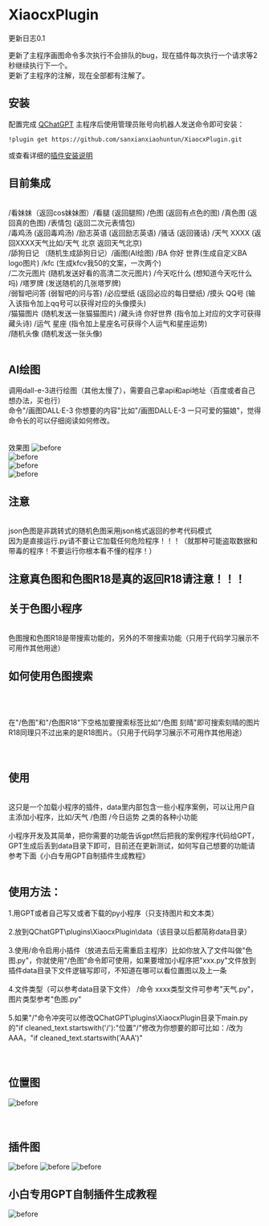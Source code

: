 # XiaocxPlugin

更新日志0.1

更新了主程序画图命令多次执行不会排队的bug，现在插件每次执行一个请求等2秒继续执行下一个。<br />
更新了主程序的注解，现在全部都有注解了。

## 安装
配置完成 [QChatGPT](https://github.com/RockChinQ/QChatGPT) 主程序后使用管理员账号向机器人发送命令即可安装：<br />

```
!plugin get https://github.com/sanxianxiaohuntun/XiaocxPlugin.git
```
或查看详细的[插件安装说明](https://github.com/RockChinQ/QChatGPT/wiki/5-%E6%8F%92%E4%BB%B6%E4%BD%BF%E7%94%A8)
## 目前集成<br />
&nbsp;<br />
/看妹妹（返回cos妹妹图）/看腿 (返回腿照) /色图 (返回有点色的图) /真色图 (返回真的色图) /表情包 (返回二次元表情包) <br />
/毒鸡汤 (返回毒鸡汤) /励志英语 (返回励志英语) /骚话 (返回骚话) /天气 XXXX (返回XXXX天气比如/天气 北京 返回天气北京)<br />
/舔狗日记 （随机生成舔狗日记）/画图(AI绘图) /BA 你好 世界(生成自定义BA logo图片) /kfc (生成kfcv我50的文案，一次两个) <br />
/二次元图片 (随机发送好看的高清二次元图片) /今天吃什么 (想知道今天吃什么吗) /塔罗牌 (发送随机的几张塔罗牌) <br />
/弱智吧问答 (弱智吧的问与答) /必应壁纸 (返回必应的每日壁纸) /摸头 QQ号 (输入该指令加上qq号可以获得对应的头像摸头) <br />
/猫猫图片 (随机发送一张猫猫图片) /藏头诗 你好世界 (指令加上对应的文字可获得藏头诗) /运气 星座 (指令加上星座名可获得个人运气和星座运势) <br />
/随机头像 (随机发送一张头像)
&nbsp;<br />
<br />
## AI绘图<br />
调用dall-e-3进行绘图（其他太慢了），需要自己拿api和api地址（百度或者自己想办法，买也行）<br />
命令"/画图DALL·E-3 你想要的内容"比如"/画图DALL·E-3 一只可爱的猫娘"，觉得命令长的可以仔细阅读如何修改。<br />
&nbsp;<br />
&nbsp;<br />
效果图
![before](https://raw.githubusercontent.com/sanxianxiaohuntun/wodecuntu12/refs/heads/main/%E7%BB%98%E5%9B%BE%E6%8F%92%E4%BB%B6.png)<br />
![before](https://raw.githubusercontent.com/sanxianxiaohuntun/wodecuntu12/refs/heads/main/%E7%BB%98%E5%9B%BE%E6%8F%92%E4%BB%B62.png)<br />
![before](https://raw.githubusercontent.com/sanxianxiaohuntun/wodecuntu12/refs/heads/main/%E7%BB%98%E5%9B%BE1.png)<br />
![before](https://raw.githubusercontent.com/sanxianxiaohuntun/wodecuntu12/refs/heads/main/%E7%BB%98%E5%9B%BE.png)<br />
 


## 注意<br />
&nbsp;<br />
json色图是非跳转式的随机色图采用json格式返回的参考代码模式
&nbsp;<br />
因为是直接运行.py请不要让它加载任何危险程序！！！（就那种可能盗取数据和带毒的程序！不要运行你根本看不懂的程序！）
&nbsp;<br />

## 注意真色图和色图R18是真的返回R18请注意！！！

## 关于色图小程序<br />
&nbsp;<br />
色图搜和色图R18是带搜索功能的，另外的不带搜索功能（只用于代码学习展示不可用作其他用途）
&nbsp;<br />
## 如何使用色图搜索<br />
&nbsp;<br />
&nbsp;<br />
&nbsp;<br />
在"/色图"和"/色图R18"下空格加要搜索标签比如"/色图 刻晴"即可搜索刻晴的图片R18同理只不过出来的是R18图片。（只用于代码学习展示不可用作其他用途）
&nbsp;<br />
&nbsp;<br />
&nbsp;<br />
## 使用

&nbsp;<br />
这只是一个加载小程序的插件，data里内部包含一些小程序案例，可以让用户自主添加小程序，比如/天气 /色图 /今日运势 之类的各种小功能<br />
&nbsp;<br />
小程序开发及其简单，把你需要的功能告诉gpt然后把我的案例程序代码给GPT，GPT生成后丢到data目录下即可，目前还在更新测试，如何写自己想要的功能请参考下面《小白专用GPT自制插件生成教程》<br />
&nbsp;<br />
## 使用方法：
1.用GPT或者自己写又或者下载的py小程序（只支持图片和文本类）<br />
&nbsp;<br />
2.放到QChatGPT\plugins\XiaocxPlugin\data（该目录以后都简称data目录）<br />
&nbsp;<br />
3.使用/命令启用小插件（放进去后无需重启主程序）比如你放入了文件叫做"色图.py"，你就使用"/色图"命令即可使用，如果要增加小程序把"xxx.py"文件放到插件data目录下文件逻辑写即可，不知道在哪可以看位置图以及上一条<br />
&nbsp;<br />
4.文件类型（可以参考data目录下文件） /命令 xxxx类型文件可参考"天气.py"，图片类型参考"色图.py"<br />
&nbsp;<br />
5.如果"/"命令冲突可以修改QChatGPT\plugins\XiaocxPlugin目录下main.py的"if cleaned_text.startswith('/'):"位置"/"修改为你想要的即可比如：/改为AAA，"if cleaned_text.startswith('AAA')"<br />
&nbsp;<br />
&nbsp;<br />
## 位置图
![before](https://raw.githubusercontent.com/sanxianxiaohuntun/wodecuntu12/refs/heads/main/%E4%BD%8D%E7%BD%AE.png)
&nbsp;<br />
&nbsp;<br />
&nbsp;<br />
## 插件图
![before](https://raw.githubusercontent.com/sanxianxiaohuntun/wodecuntu12/refs/heads/main/%E8%89%B2%E5%9B%BE.png)
![before](https://raw.githubusercontent.com/sanxianxiaohuntun/wodecuntu12/refs/heads/main/%E5%A4%A9%E6%B0%94.png)
![before](https://raw.githubusercontent.com/sanxianxiaohuntun/wodecuntu12/refs/heads/main/%E5%A4%9A%E4%B8%AA.png)

## 小白专用GPT自制插件生成教程

![before](https://raw.githubusercontent.com/sanxianxiaohuntun/wodecuntu12/refs/heads/main/%E6%95%99%E5%AD%A6.jpg)

